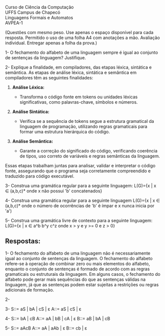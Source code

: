 Curso de Ciência da Computação  
UFFS Campus de Chapecó  
Linguagens Formais e Automatos  
AVPEA-1  

(Questões com mesmo peso. Use apenas o espaço disponível para cada resposta. Permitido o uso de uma folha A4 com anotações a mão. Avaliação individual. Entregar apenas a folha da prova.)

1- O fechamento do alfabeto de uma linguagem sempre é igual ao conjunto de sentenças da linguagem? Justifique.

2- Explique a finalidade, em compiladores, das etapas léxica, sintática e semântica.
As etapas de análise léxica, sintática e semântica em compiladores têm as seguintes finalidades:

1. **Análise Léxica:**
   - Transforma o código fonte em tokens ou unidades léxicas significativas, como palavras-chave, símbolos e números.

2. **Análise Sintática:**
   - Verifica se a sequência de tokens segue a estrutura gramatical da linguagem de programação, utilizando regras gramaticais para formar uma estrutura hierárquica do código.

3. **Análise Semântica:**
   - Garante a correção do significado do código, verificando coerência de tipos, uso correto de variáveis e regras semânticas da linguagem.

Essas etapas trabalham juntas para analisar, validar e interpretar o código fonte, assegurando que o programa seja corretamente compreendido e traduzido para código executável.

3- Construa uma gramática regular para a seguinte linguagem: 
L(G)={x | x ∈ (a,b,c)* onde x não possui 'b' concatenados}

4- Construa uma gramática regular para a seguinte linguagem
L(G)={x | x ∈ (a,b,c)* onde o número de ocorrências de 'b' é ímpar e x nunca inicia por 'a')

5- Construa uma gramática livre de contexto para a seguinte linguagem:
L(G)={x | x ∈ a^b b^y c^z onde x > y e y >= 0 e z > 0}

## Respostas:
1-
O fechamento do alfabeto de uma linguagem não é necessariamente igual ao conjunto de sentenças da linguagem. O fechamento do alfabeto refere-se à operação de combinar zero ou mais elementos do alfabeto, enquanto o conjunto de sentenças é formado de acordo com as regras gramaticais ou estruturais da linguagem. Em alguns casos, o fechamento do alfabeto pode gerar mais sequências do que as sentenças válidas na linguagem, já que as sentenças podem estar sujeitas a restrições ou regras adicionais de formação.

2-

3-
S::= aS | bA | cS | ε
A::= aS | cS | ε

4-
S::= bA | cB
A::= aA | bB | cA | ε
B::= aB | bA | cB

5-
S::= aAcB
A::= aA | aAb | ε
B::= cb | ε

